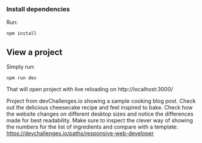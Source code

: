 ### Install dependencies

Run:

```
npm install
```

## View a project

Simply run:

```
npm run dev
```

That will open project with live reloading on http://localhost:3000/

Project from devChallenges.io showing a sample cooking blog post. Check out the delicious cheesecake recipe and feel inspired to bake. Check how the website changes on different desktop sizes and notice the differences made for best readability. Make sure to inspect the clever way of showing the numbers for the list of ingredients and compare with a template: https://devchallenges.io/paths/responsive-web-developer
